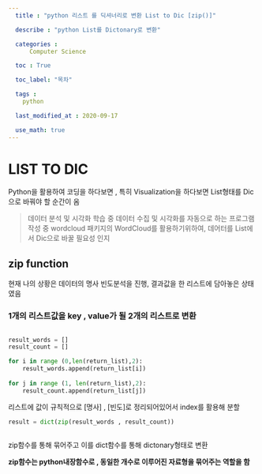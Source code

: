 ```yaml
---
  title : "python 리스트 를 딕셔너리로 변환 List to Dic [zip()]"

  describe : "python List를 Dictonary로 변환"

  categories : 
      Computer Science

  toc : True

  toc_label: "목차"

  tags : 
    python

  last_modified_at : 2020-09-17

  use_math: true
---
```


# LIST TO DIC

Python을 활용하여 코딩을 하다보면 , 특히 Visualization을 하다보면 List형태를 Dic으로 바꿔야 할 순간이 옴

>  데이터 분석 및 시각화 학습 중 데이터 수집 및 시각화를 자동으로 하는 프로그램 작성 중 wordcloud 패키지의 WordCloud를 활용하기위하여, 데어터를 List에서 Dic으로 바꿀 필요성 인지

## zip function 

현재 나의 상황은 데이터의 명사 빈도분석을 진행, 결과값을 한 리스트에 담아놓은 상태였음</br> 

### 1개의 리스트값을 key , value가 될 2개의 리스트로 변환

```python

result_words = []
result_count = []

for i in range (0,len(return_list),2):
    result_words.append(return_list[i])
    
for j in range (1, len(return_list),2):
    result_count.append(return_list[j])
```

리스트에 값이 규칙적으로 [명사] , [빈도]로 정리되어있어서 index를 활용해 분할

```python
result = dict(zip(result_words , result_count))
            
```
zip함수를 통해 묶어주고 이를 dict함수를 통해 dictonary형태로 변환

**zip함수는 python내장함수로 , 동일한 개수로 이루어진 자료형을 묶어주는 역할을 함**